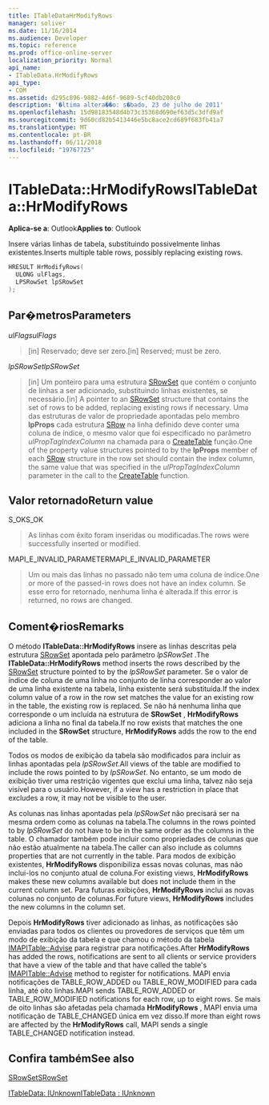 ```yaml
---
title: ITableDataHrModifyRows
manager: soliver
ms.date: 11/16/2014
ms.audience: Developer
ms.topic: reference
ms.prod: office-online-server
localization_priority: Normal
api_name:
- ITableData.HrModifyRows
api_type:
- COM
ms.assetid: d295c896-9882-4d6f-9689-5cf40db208c0
description: '�ltima altera��o: s�bado, 23 de julho de 2011'
ms.openlocfilehash: 15d98183548d4b73c35368d690ef63d5c3dfd9af
ms.sourcegitcommit: 9d60cd82b5413446e5bc8ace2cd689f683fb41a7
ms.translationtype: MT
ms.contentlocale: pt-BR
ms.lasthandoff: 06/11/2018
ms.locfileid: "19767725"
---
```

# <a name="itabledatahrmodifyrows"></a><span data-ttu-id="0569c-103">ITableData::HrModifyRows</span><span class="sxs-lookup"><span data-stu-id="0569c-103">ITableData::HrModifyRows</span></span>

  
  
<span data-ttu-id="0569c-104">**Aplica-se a**: Outlook</span><span class="sxs-lookup"><span data-stu-id="0569c-104">**Applies to**: Outlook</span></span> 
  
<span data-ttu-id="0569c-105">Insere várias linhas de tabela, substituindo possivelmente linhas existentes.</span><span class="sxs-lookup"><span data-stu-id="0569c-105">Inserts multiple table rows, possibly replacing existing rows.</span></span>
  
```cpp
HRESULT HrModifyRows(
  ULONG ulFlags,
  LPSRowSet lpSRowSet
);
```

## <a name="parameters"></a><span data-ttu-id="0569c-106">Par�metros</span><span class="sxs-lookup"><span data-stu-id="0569c-106">Parameters</span></span>

 <span data-ttu-id="0569c-107">_ulFlags_</span><span class="sxs-lookup"><span data-stu-id="0569c-107">_ulFlags_</span></span>
  
> <span data-ttu-id="0569c-108">[in] Reservado; deve ser zero.</span><span class="sxs-lookup"><span data-stu-id="0569c-108">[in] Reserved; must be zero.</span></span>
    
 <span data-ttu-id="0569c-109">_lpSRowSet_</span><span class="sxs-lookup"><span data-stu-id="0569c-109">_lpSRowSet_</span></span>
  
> <span data-ttu-id="0569c-110">[in] Um ponteiro para uma estrutura [SRowSet](srowset.md) que contém o conjunto de linhas a ser adicionado, substituindo linhas existentes, se necessário.</span><span class="sxs-lookup"><span data-stu-id="0569c-110">[in] A pointer to an [SRowSet](srowset.md) structure that contains the set of rows to be added, replacing existing rows if necessary.</span></span> <span data-ttu-id="0569c-111">Uma das estruturas de valor de propriedade apontadas pelo membro **lpProps** cada estrutura [SRow](srow.md) na linha definido deve conter uma coluna de índice, o mesmo valor que foi especificado no parâmetro _ulPropTagIndexColumn_ na chamada para o [ CreateTable](createtable.md) função.</span><span class="sxs-lookup"><span data-stu-id="0569c-111">One of the property value structures pointed to by the **lpProps** member of each [SRow](srow.md) structure in the row set should contain the index column, the same value that was specified in the  _ulPropTagIndexColumn_ parameter in the call to the [CreateTable](createtable.md) function.</span></span> 
    
## <a name="return-value"></a><span data-ttu-id="0569c-112">Valor retornado</span><span class="sxs-lookup"><span data-stu-id="0569c-112">Return value</span></span>

<span data-ttu-id="0569c-113">S_OK</span><span class="sxs-lookup"><span data-stu-id="0569c-113">S_OK</span></span> 
  
> <span data-ttu-id="0569c-114">As linhas com êxito foram inseridas ou modificadas.</span><span class="sxs-lookup"><span data-stu-id="0569c-114">The rows were successfully inserted or modified.</span></span>
    
<span data-ttu-id="0569c-115">MAPI_E_INVALID_PARAMETER</span><span class="sxs-lookup"><span data-stu-id="0569c-115">MAPI_E_INVALID_PARAMETER</span></span> 
  
> <span data-ttu-id="0569c-116">Um ou mais das linhas no passado não tem uma coluna de índice.</span><span class="sxs-lookup"><span data-stu-id="0569c-116">One or more of the passed-in rows does not have an index column.</span></span> <span data-ttu-id="0569c-117">Se esse erro for retornado, nenhuma linha é alterada.</span><span class="sxs-lookup"><span data-stu-id="0569c-117">If this error is returned, no rows are changed.</span></span>
    
## <a name="remarks"></a><span data-ttu-id="0569c-118">Coment�rios</span><span class="sxs-lookup"><span data-stu-id="0569c-118">Remarks</span></span>

<span data-ttu-id="0569c-119">O método **ITableData::HrModifyRows** insere as linhas descritas pela estrutura [SRowSet](srowset.md) apontada pelo parâmetro _lpSRowSet_ .</span><span class="sxs-lookup"><span data-stu-id="0569c-119">The **ITableData::HrModifyRows** method inserts the rows described by the [SRowSet](srowset.md) structure pointed to by the  _lpSRowSet_ parameter.</span></span> <span data-ttu-id="0569c-120">Se o valor de índice de coluna de uma linha no conjunto de linha corresponder ao valor de uma linha existente na tabela, linha existente será substituída.</span><span class="sxs-lookup"><span data-stu-id="0569c-120">If the index column value of a row in the row set matches the value for an existing row in the table, the existing row is replaced.</span></span> <span data-ttu-id="0569c-121">Se não há nenhuma linha que corresponde o um incluída na estrutura de **SRowSet** , **HrModifyRows** adiciona a linha no final da tabela.</span><span class="sxs-lookup"><span data-stu-id="0569c-121">If no row exists that matches the one included in the **SRowSet** structure, **HrModifyRows** adds the row to the end of the table.</span></span> 
  
<span data-ttu-id="0569c-122">Todos os modos de exibição da tabela são modificados para incluir as linhas apontadas pela _lpSRowSet_.</span><span class="sxs-lookup"><span data-stu-id="0569c-122">All views of the table are modified to include the rows pointed to by  _lpSRowSet_.</span></span> <span data-ttu-id="0569c-123">No entanto, se um modo de exibição tiver uma restrição vigentes que exclui uma linha, talvez não seja visível para o usuário.</span><span class="sxs-lookup"><span data-stu-id="0569c-123">However, if a view has a restriction in place that excludes a row, it may not be visible to the user.</span></span> 
  
<span data-ttu-id="0569c-124">As colunas nas linhas apontadas pela _lpSRowSet_ não precisará ser na mesma ordem como as colunas na tabela.</span><span class="sxs-lookup"><span data-stu-id="0569c-124">The columns in the rows pointed to by  _lpSRowSet_ do not have to be in the same order as the columns in the table.</span></span> <span data-ttu-id="0569c-125">O chamador também pode incluir como propriedades de colunas que não estão atualmente na tabela.</span><span class="sxs-lookup"><span data-stu-id="0569c-125">The caller can also include as columns properties that are not currently in the table.</span></span> <span data-ttu-id="0569c-126">Para modos de exibição existentes, **HrModifyRows** disponibiliza essas novas colunas, mas não inclui-los no conjunto atual de coluna.</span><span class="sxs-lookup"><span data-stu-id="0569c-126">For existing views, **HrModifyRows** makes these new columns available but does not include them in the current column set.</span></span> <span data-ttu-id="0569c-127">Para futuras exibições, **HrModifyRows** inclui as novas colunas no conjunto de colunas.</span><span class="sxs-lookup"><span data-stu-id="0569c-127">For future views, **HrModifyRows** includes the new columns in the column set.</span></span> 
  
<span data-ttu-id="0569c-128">Depois **HrModifyRows** tiver adicionado as linhas, as notificações são enviadas para todos os clientes ou provedores de serviços que têm um modo de exibição da tabela e que chamou o método da tabela [IMAPITable::Advise](imapitable-advise.md) para registrar para notificações.</span><span class="sxs-lookup"><span data-stu-id="0569c-128">After **HrModifyRows** has added the rows, notifications are sent to all clients or service providers that have a view of the table and that have called the table's [IMAPITable::Advise](imapitable-advise.md) method to register for notifications.</span></span> <span data-ttu-id="0569c-129">MAPI envia notificações de TABLE_ROW_ADDED ou TABLE_ROW_MODIFIED para cada linha, até oito linhas.</span><span class="sxs-lookup"><span data-stu-id="0569c-129">MAPI sends TABLE_ROW_ADDED or TABLE_ROW_MODIFIED notifications for each row, up to eight rows.</span></span> <span data-ttu-id="0569c-130">Se mais de oito linhas são afetadas pela chamada **HrModifyRows** , MAPI envia uma notificação de TABLE_CHANGED única em vez disso.</span><span class="sxs-lookup"><span data-stu-id="0569c-130">If more than eight rows are affected by the **HrModifyRows** call, MAPI sends a single TABLE_CHANGED notification instead.</span></span> 
  
## <a name="see-also"></a><span data-ttu-id="0569c-131">Confira também</span><span class="sxs-lookup"><span data-stu-id="0569c-131">See also</span></span>



[<span data-ttu-id="0569c-132">SRowSet</span><span class="sxs-lookup"><span data-stu-id="0569c-132">SRowSet</span></span>](srowset.md)
  
[<span data-ttu-id="0569c-133">ITableData: IUnknown</span><span class="sxs-lookup"><span data-stu-id="0569c-133">ITableData : IUnknown</span></span>](itabledataiunknown.md)


